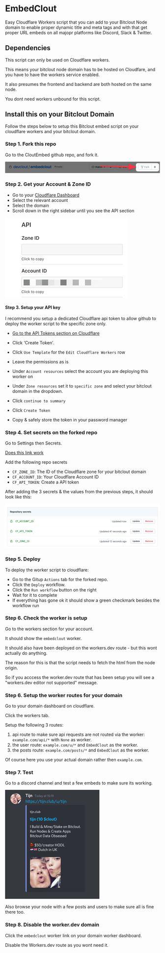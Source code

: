 # EmbedClout

Easy Cloudflare Workers script that you can add to your Bitclout Node domain to enable proper dynamic title and meta tags and with that get proper URL embeds on all majopr platforms like Discord, Slack & Twitter.

## Dependencies

This script can only be used on Cloudflare workers.

This means your bitclout node domain has to be hosted on Cloudfare, and you have to have the workers service enabled.

It also presumes the frontend and backend are both hosted on the same node.

You dont need workers unbound for this script.

## Install this on your Bitclout Domain

Follow the steps below to setup this Bitclout embed script on your cloudflare workers and your bitclout domain.

### Step 1. Fork this repo

Go to the CloutEmbed github repo, and fork it.

![](./fork-repo.png)

### Step 2. Get your Account & Zone ID

* Go to your [Cloudflare Dashboard](https://dash.cloudflare.com/)
* Select the relevant account 
* Select the domain
* Scroll down in the right sidebar until you see the API section

![](./get-account-id.png)

#### Step 3. Setup your API key

I recommend you setup a dedicated Cloudflare api token to allow github to deploy the worker script to the specific zone only.

* [Go to the API Tokens section on Cloudflare](https://dash.cloudflare.com/profile/api-tokens)

* Click 'Create Token'.

* Click `Use Template` for the `Edit Cloudflare Workers` row

* Leave the permissions as is

* Under `Account resources` select the account you are deploying this worker on

* Under `Zone resources` set it to `specific zone` and select your bitclout domain in the dropdown.

* Click `continue to summary`

* Click `Create Token`

* Copy & safely store the token in your password manager


### Step 4. Set secrets on the forked repo

Go to Settings then Secrets.

[Does this link work](./settings/secrets/actions)

Add the following repo secrets

* `CF_ZONE_ID`: The ID of the Cloudflare zone for your bitclout domain
* `CF_ACCOUNT_ID`: Your Cloudflare Account ID
* `CF_API_TOKEN`: Create a API token

After adding the 3 secrets & the values from the previous steps, it should look like this:

![Secrets](./secrets.png)

### Step 5. Deploy

To deploy the worker script to cloudflare:

* Go to the Gitup `Actions` tab for the forked repo.
* Click the `Deploy` workflow.
* Click the `Run workflow` button on the right
* Wait for it to complete
* If everything has gone ok it should show a green checkmark besides the workflow run

### Step 6. Check the worker is setup

Go to the workers section for your account.

It should show the `embedclout` worker.

It should also have been deployed on the workers.dev route - but this wont actually do anything.

The reason for this is that the script needs to fetch the html from the node origin.

So if you acccess the worker.dev route that has been setup you will see a "workers.dev editor not supported" message.

### Step 6. Setup the worker routes for your domain

Go to  your domain dashboard on cloudflare.

Click the workers tab.

Setup the following 3 routes:

1. api route to make sure api requests are not routed via the worker:  `example.com/api/*` with `None` as worker.
2. the user route: `example.com/u/*` and `EmbedClout` as the worker.
3. the posts route: `example.com/posts/*` and `EmbedClout` as the worker.

Of course here you use your actual domain rather then `example.com`.

### Step 7. Test

Go to a discord channel and test a few embeds to make sure its working.

![](./discord.png)

Also browse your node with a few posts and users to make sure all is fine there too.

### Step 8. Disable the worker.dev domain

Click the `embedclout` worker link on your domain worker dashboard.

Disable the Workers.dev route as you wont need it.
